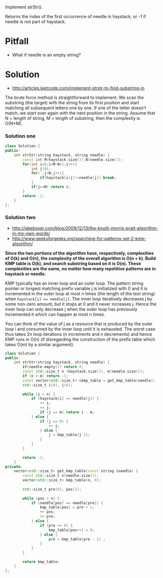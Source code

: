 Implement strStr().

Returns the index of the first occurrence of needle in haystack, or -1 if needle is not part of haystack.

# Pitfall

* What if needle is an empty string?

# Solution

* http://articles.leetcode.com/implement-strstr-to-find-substring-in

The brute force method is straightforward to implement. We scan the substring (the target) with the string from its first position and start matching all subsequent letters one by one. If one of the letter doesn’t match, we start over again with the next position in the string. Assume that N = length of string, M = length of substring, then the complexity is O(N*M).



### Solution one

```cpp
class Solution {
public:
    int strStr(string haystack, string needle) {
        const int M(haystack.size()),N(needle.size());
        for(int i=0;i<M-N+1;i++){
            int j(0);
            for( ;j<N;j++){
                if(haystack[i+j]!=needle[j]) break;
            }
            if(j==N) return i;
        }
        return -1;
    }
};
```

### Solution two

* http://jakeboxer.com/blog/2009/12/13/the-knuth-morris-pratt-algorithm-in-my-own-words/
* http://www.geeksforgeeks.org/searching-for-patterns-set-2-kmp-algorithm/

__Since the two portions of the algorithm have, respectively, complexities of O(k) and O(n), the complexity of the overall algorithm is O(n + k). Build KMP table is O(k), and search substring based on it is O(n). These complexities are the same, no matter how many repetitive patterns are in haystack or needle.__

KMP typically has an inner loop and an outer loop. The pattern string pointer or longest matching prefix variable j is initialized with 0 and it is incremented in the outer loop at most n times (the length of the text string) when ```haystack[i] == needle[j]```. The inner loop iteratively decreases j by some non-zero amount, but it stops at 0 and it never increases j. Hence the inner loop can only decrease j when the outer loop has previously incremented it which can happen at most n times.

You can think of the value of j as a resource that is produced by the outer loop i and consumed by the inner loop  until it is exhausted. The worst case thus takes 2n loop iterations (n increments and n decrements) and hence KMP runs in O(n) (if disregarding the construction of the prefix table which takes O(m) by a similar argument).

```cpp
class Solution {
public:
    int strStr(string haystack, string needle) {
        if(needle.empty()) return 0;
        const std::size_t n (haystack.size()), m(needle.size());
        if (n < m) return -1;
        const vector<std::size_t> &kmp_table = get_kmp_table(needle);
        std::size_t i(0), j(0);
        
        while (i < n) {
            if (haystack[i] == needle[j]) {
                ++ i;
                ++ j;
                if (j == m) return i - m;
            } else {
                if (j == 0) {
                    ++ i;
                } else {
                    j = kmp_table[j-1];
                }
            }
        }
        
        return -1;
    }
private:
    vector<std::size_t> get_kmp_table(const string &needle) {
        const std::size_t n(needle.size());
        vector<std::size_t> kmp_table(n, 0);
        
        std::size_t pre(0), pos(1);
        
        while (pos < n) {
            if (needle[pos] == needle[pre]) {
                kmp_table[pos] = pre + 1;
                ++ pos;
                ++ pre;
            } else {
                if (pre == 0) {
                    kmp_table[pos++] = 0;
                } else {
                    pre = kmp_table[pre - 1] ;
                }
            }
        }
        
        return kmp_table;
    }
};
```

